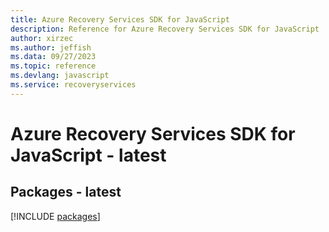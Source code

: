 ```yaml
---
title: Azure Recovery Services SDK for JavaScript
description: Reference for Azure Recovery Services SDK for JavaScript
author: xirzec
ms.author: jeffish
ms.data: 09/27/2023
ms.topic: reference
ms.devlang: javascript
ms.service: recoveryservices
---
```

# Azure Recovery Services SDK for JavaScript - latest
## Packages - latest
[!INCLUDE [packages](recovery-services-index.md)]